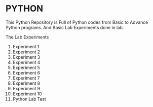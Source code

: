 # PYTHON

This Python Repository is Full of Python codes from Basic to Advance Python programs.
And Basic Lab Experiments done in lab.

The Lab Experiments 
1. Experiment 1
2. Experiment 2
3. Experiment 3
4. Experiment 4
5. Experiment 5
6. Experiment 6
7. Experiment 7
8. Experiment 8
9. Experiment 9
10. Experiment 10
11. Python Lab Test
